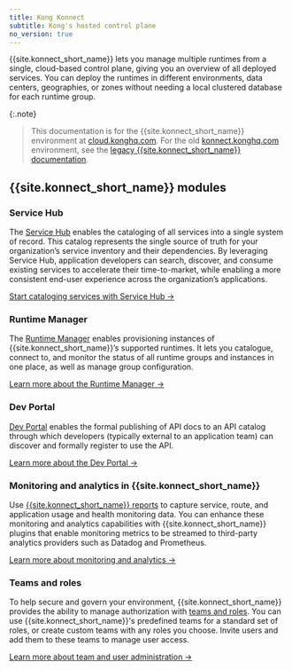 ```yaml
---
title: Kong Konnect
subtitle: Kong's hosted control plane
no_version: true
---
```


{{site.konnect_short_name}} lets you manage multiple runtimes from a
single, cloud-based control plane, giving you an overview of all deployed
services. You can deploy the runtimes in different environments, data
centers, geographies, or zones without needing a local clustered database for
each runtime group.

{:.note}
> This documentation is for the {{site.konnect_short_name}} environment at
[cloud.konghq.com](https://cloud.konghq.com). For the old
[konnect.konghq.com](https://konnect.konghq.com) environment, see the
[legacy {{site.konnect_short_name}} documentation](/konnect/legacy).

## {{site.konnect_short_name}} modules

### Service Hub

The [Service Hub](/konnect/servicehub) enables the cataloging of all services
into a single system of record. This catalog represents the single source of
truth for your organization’s service inventory and their dependencies. By
leveraging Service Hub, application developers can search, discover, and consume
existing services to accelerate their time-to-market, while enabling a more
consistent end-user experience across the organization’s applications.

[Start cataloging services with Service Hub &rarr;](/konnect/servicehub)

### Runtime Manager

The [Runtime Manager](/konnect/runtime-manager) enables provisioning instances
of {{site.konnect_short_name}}’s supported runtimes. It lets you catalogue,
connect to, and monitor the status of all runtime groups and instances in one
place, as well as manage group configuration.

[Learn more about the Runtime Manager &rarr;](/konnect/runtime-manager)

### Dev Portal

[Dev Portal](/konnect/dev-portal) enables the formal publishing of API docs to
an API catalog through which developers (typically external to an application team)
can discover and formally register to use the API.

[Learn more about the Dev Portal &rarr;](/konnect/dev-portal)

### Monitoring and analytics in {{site.konnect_short_name}}

Use [{{site.konnect_short_name}} reports](/konnect/vitals) to capture service, route, and
application usage and health monitoring data. You can enhance these monitoring
and analytics capabilities with {{site.konnect_short_name}} plugins that enable
monitoring metrics to be streamed to third-party analytics providers such as
Datadog and Prometheus.

[Learn more about monitoring and analytics &rarr;](/konnect/vitals)

### Teams and roles

To help secure and govern your environment, {{site.konnect_short_name}} provides
the ability to manage authorization with [teams and roles](/konnect/org-management/teams-and-roles).
You can use {{site.konnect_short_name}}'s
predefined teams for a standard set of roles, or create custom teams with
any roles you choose. Invite users and add them to these teams to manage user
access.

[Learn more about team and user administration &rarr;](/konnect/org-management/teams-and-roles)

